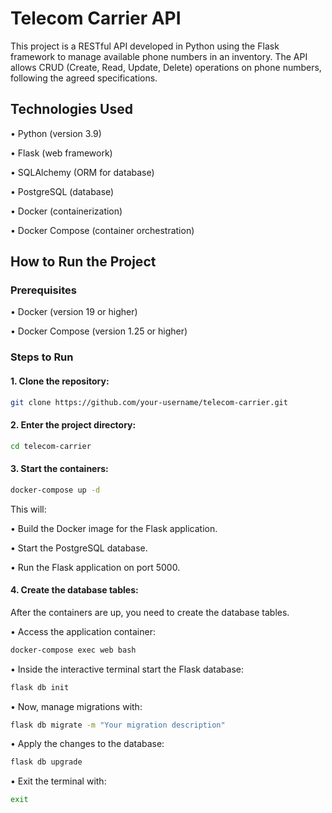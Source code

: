 # Telecom Carrier API
This project is a RESTful API developed in Python using the Flask framework to manage available phone numbers in an inventory. The API allows CRUD (Create, Read, Update, Delete) operations on phone numbers, following the agreed specifications.

## Technologies Used

• Python (version 3.9)

• Flask (web framework)

• SQLAlchemy (ORM for database)

• PostgreSQL (database)

• Docker (containerization)

• Docker Compose (container orchestration)

## How to Run the Project

### Prerequisites

• Docker (version 19 or higher)

• Docker Compose (version 1.25 or higher)

### Steps to Run

#### 1. Clone the repository:

``` bash
git clone https://github.com/your-username/telecom-carrier.git
```

#### 2. Enter the project directory:
```bash
cd telecom-carrier
```

#### 3. Start the containers:
```bash
docker-compose up -d
```

This will:

• Build the Docker image for the Flask application.

• Start the PostgreSQL database.

• Run the Flask application on port 5000.

#### 4. Create the database tables:

After the containers are up, you need to create the database tables.

• Access the application container:

```bash
docker-compose exec web bash
```

• Inside the interactive terminal start the Flask database:

```bash
flask db init
```

• Now, manage migrations with:

```bash
flask db migrate -m "Your migration description"
```

• Apply the changes to the database:

```bash
flask db upgrade
```

• Exit the terminal with:

```bash
exit
```